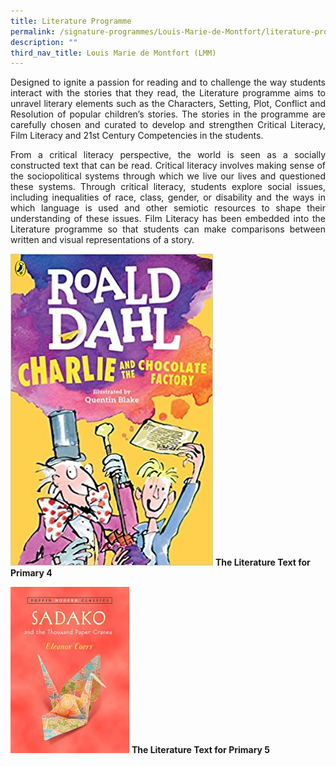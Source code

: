 ```yaml
---
title: Literature Programme
permalink: /signature-programmes/Louis-Marie-de-Montfort/literature-programme/
description: ""
third_nav_title: Louis Marie de Montfort (LMM)
---
```

<p align="justify">
Designed to ignite a passion for reading and to challenge the way students interact with the stories that they read, the Literature programme aims to unravel literary elements such as the Characters, Setting, Plot, Conflict and Resolution of popular children’s stories. The stories in the programme are carefully chosen and curated to develop and strengthen Critical Literacy, Film Literacy and 21st Century Competencies in the students. 
</p>
<p align="justify">
From a critical literacy perspective, the world is seen as a socially constructed text that can be read. Critical literacy involves making sense of the sociopolitical systems through which we live our lives and questioned these systems. Through critical literacy, students explore social issues, including inequalities of race, class, gender, or disability and the ways in which language is used and other semiotic resources to shape their understanding of these issues. Film Literacy has been embedded into the Literature programme so that students can make comparisons between written and visual representations of a story. 
</p>

![](/images/Literature%20Text%20for%20Primary%204.jpg)
**The Literature Text for Primary 4**

![](/images/Literature%20Text%20for%20Primary%205.jpg)
**The Literature Text for Primary 5**